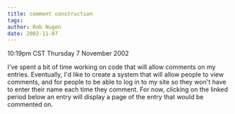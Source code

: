```yaml
---
title: comment construction
tags: 
author: Rob Nugen
date: 2002-11-07
---
```


<p class=date>10:19pm CST Thursday 7 November 2002</p>

<p>I've spent a bit of time working on code that will allow comments
on my entries.  Eventually, I'd like to create a system that will
allow people to view comments, and for people to be able to log in to
my site so they won't have to enter their name each time they
comment.  For now, clicking on the linked period below an entry will
display a page of the entry that would be commented on.</p>
